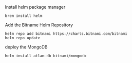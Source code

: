 Install helm package manager

    brem install helm

Add the Bitname Helm Repository

    helm repo add bitnami https://charts.bitnami.com/bitnami
    helm repo update

deploy the MongoDB

    helm install atlan-db bitnami/mongodb



